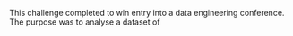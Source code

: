 This challenge completed to win entry into a data engineering conference.
The purpose was to analyse a dataset of 
